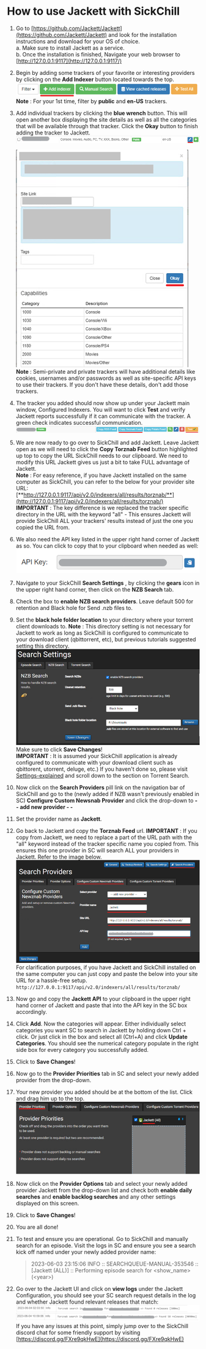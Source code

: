 # **How to use Jackett with SickChill**

1. Go to [https://github.com/Jackett/Jackett](https://github.com/Jackett/Jackett) and look for the installation instructions and download for your OS of choice.  
   a. Make sure to install Jackett as a service.  
   b. Once the installation is finished, Navigate your web browser to [http://127.0.0.1:9117](http://127.0.0.1:9117/)
2. Begin by adding some trackers of your favorite or interesting providers by clicking on the **Add Indexer** button located towards the top.  
   ![Jacket01](images/Jacket01.png)  
   **Note** : For your 1st time, filter by **public** and **en-US** trackers.
3. Add individual trackers by clicking the **blue wrench** button. This will open another box displaying the site details as well as all the categories that will be available through that tracker. Click the **Okay** button to finish adding the tracker to Jackett.  
   ![Jacket02](images/Jacket02.png)

   ![Jacket03](images/Jacket03.png)  
   **Note** : Semi-private and private trackers will have additional details like cookies, usernames and/or passwords as well as site-specific API keys to use their trackers. If you don't have these details, don't add those trackers.

4. The tracker you added should now show up under your Jackett main window, Configured Indexers. You will want to click **Test** and verify Jackett reports successfully if it can communicate with the tracker. A green check indicates successful communication.
   ![Jacket04](images/Jacket04.png)
5. We are now ready to go over to SickChill and add Jackett. Leave Jackett open as we will need to click the **Copy Torznab Feed** button highlighted up top to copy the URL SickChill needs to our clipboard. We need to modify this URL Jackett gives us just a bit to take FULL advantage of Jackett.  
   **Note** : For easy reference, if you have Jackett installed on the same computer as SickChill, you can refer to the below for your provider site URL:  
   [**http://127.0.0.1:9117/api/v2.0/indexers/all/results/torznab/**](http://127.0.0.1:9117/api/v2.0/indexers/all/results/torznab/)  
   **IMPORTANT** : The key difference is we replaced the tracker specific directory in the URL with the keyword "all" - This ensures Jackett will provide SickChill ALL your trackers' results instead of just the one you copied the URL from.
6. We also need the API key listed in the upper right hand corner of Jackett as so. You can click to copy that to your clipboard when needed as well:  
   ![Jacket06](images/Jacket06.png)
7. Navigate to your SickChill **Search Settings** , by clicking the **gears** icon in the upper right hand corner, then click on the **NZB Search** tab.
8. Check the box to **enable NZB search providers**. Leave default 500 for retention and Black hole for Send .nzb files to.
9. Set the **black hole folder location** to your directory where your torrent client downloads to. **Note** : This directory setting is not necessary for Jackett to work as long as SickChill is configured to communicate to your download client (qbittorrent, etc), but previous tutorials suggested setting this directory.  
   ![Jacket09](images/Jacket09.png)  
   Make sure to click **Save Changes**!  
   **IMPORTANT** : It is assumed your SickChill application is already configured to communicate with your download client such as qbittorent, utorrent, deluge, etc.) If you haven't done so, please visit [Settings-explained](Settings-explained) and scroll down to the section on Torrent Search.
10. Now click on the **Search Providers** pill link on the navigation bar of SickChill and go to the (newly added if NZB wasn't previously enabled in SC) **Configure Custom Newsnab Provider** and click the drop-down to **- - add new provider - -**
11. Set the provider name as **Jackett**.
12. Go back to Jackett and copy the **Torznab Feed** url. **IMPORTANT** : If you copy from Jackett, we need to replace a part of the URL path with the "all" keyword instead of the tracker specific name you copied from. This ensures this one provider in SC will search ALL your providers in Jackett. Refer to the image below.  
    ![Jacket12](images/Jacket12.png)  
    For clarification purposes, if you have Jackett and SickChill installed on the same computer you can just copy and paste the below into your site URL for a hassle-free setup.  
    `http://127.0.0.1:9117/api/v2.0/indexers/all/results/torznab/`
13. Now go and copy the **Jackett API** to your clipboard in the upper right hand corner of Jackett and paste that into the API key in the SC box accordingly.
14. Click **Add**. Now the categories will appear. Either individually select categories you want SC to search in Jackett by holding down Ctrl + click. Or just click in the box and select all (Ctrl+A) and click **Update Categories**. You should see the numerical category populate in the right side box for every category you successfully added.
15. Click to **Save Changes**!
16. Now go to the **Provider Priorities** tab in SC and select your newly added provider from the drop-down.
17. Your new provider you added should be at the bottom of the list. Click and drag him up to the top.  
    ![Jacket17](images/Jacket17.png)
18. Now click on the **Provider Options** tab and select your newly added provider Jackett from the drop-down list and check both **enable daily searches** and **enable backlog searches** and any other settings displayed on this screen.
19. Click to **Save Changes**!
20. You are all done!
21. To test and ensure you are operational. Go to SickChill and manually search for an episode. Visit the logs in SC and ensure you see a search kick off named under your newly added provider name:
    > 2023-06-03 23:15:06 INFO :: SEARCHQUEUE-MANUAL-353546 :: [Jackett (ALL)] :: Performing episode search for \<show_name\> (\<year\>)
22. Go over to the Jackett UI and click on **view logs** under the Jackett Configuration, you should see your SC search request details in the log and whether Jackett found relevant releases that match:  
    ![Jacket22](images/Jacket22.png)  
    If you have any issues at this point, simply jump over to the SickChill discord chat for some friendly support by visiting [https://discord.gg/FXre9qkHwE](https://discord.gg/FXre9qkHwE)
